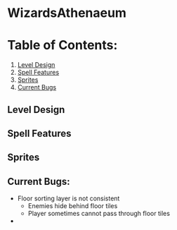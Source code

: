 # WizardsAthenaeum

# Table of Contents:
1. [Level Design](#level)
2. [Spell Features](#spells)
3. [Sprites](#sprites)
4. [Current Bugs](#bugs)

## Level Design <a name="level"></a>

## Spell Features <a name="spells"></a>

## Sprites <a name="sprites"></a>

## Current Bugs: <a name="bugs"></a>
* Floor sorting layer is not consistent
    * Enemies hide behind floor tiles
    * Player sometimes cannot pass through floor tiles
* 